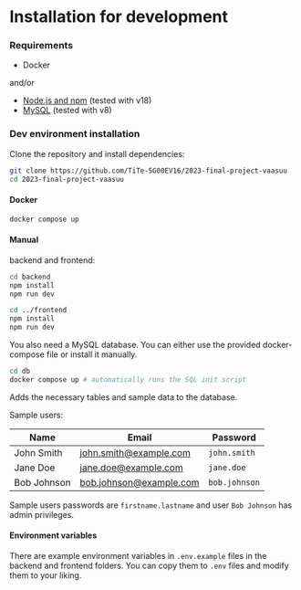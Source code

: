 # Installation for development

### Requirements

- Docker

and/or

- [Node.js and npm](https://nodejs.org/) (tested with v18)
- [MySQL](https://www.mysql.com/) (tested with v8)

### Dev environment installation

Clone the repository and install dependencies:

```bash
git clone https://github.com/TiTe-5G00EV16/2023-final-project-vaasuu
cd 2023-final-project-vaasuu
```

#### Docker

```bash
docker compose up
```

#### Manual

backend and frontend:

```bash
cd backend
npm install
npm run dev

cd ../frontend
npm install
npm run dev
```

You also need a MySQL database. You can either use the provided docker-compose file or install it manually.

```bash
cd db
docker compose up # automatically runs the SQL init script
```

Adds the necessary tables and sample data to the database.

Sample users:

| Name        | Email                   | Password      |
| ----------- | ----------------------- | ------------- |
| John Smith  | john.smith@example.com  | `john.smith`  |
| Jane Doe    | jane.doe@example.com    | `jane.doe`    |
| Bob Johnson | bob.johnson@example.com | `bob.johnson` |

Sample users passwords are `firstname.lastname` and user `Bob Johnson` has admin privileges.

#### Environment variables

There are example environment variables in `.env.example` files in the backend and frontend folders. You can copy them to `.env` files and modify them to your liking.
